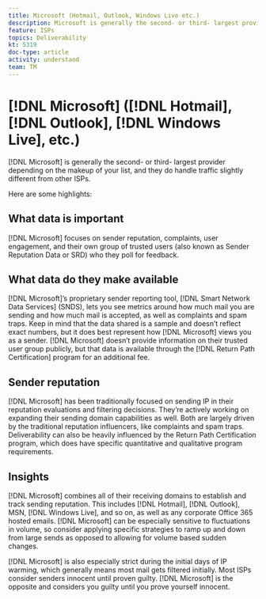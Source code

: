 ```yaml
---
title: Microsoft (Hotmail, Outlook, Windows Live etc.)
description: Microsoft is generally the second- or third- largest provider depending on the makeup of your list, and they do handle traffic slightly different from other ISPs.
feature: ISPs
topics: Deliverability
kt: 5319
doc-type: article
activity: understand
team: TM
---
```


# [!DNL Microsoft] ([!DNL Hotmail], [!DNL Outlook], [!DNL Windows Live], etc.) 

[!DNL Microsoft] is generally the second- or third- largest provider depending on the makeup of your list, and they do handle traffic slightly different from other ISPs.

Here are some highlights:

## What data is important

[!DNL Microsoft] focuses on sender reputation, complaints, user engagement, and their own group of trusted users (also known as Sender Reputation Data or SRD) who they poll for feedback.

## What data do they make available

[!DNL Microsoft]’s proprietary sender reporting tool, [!DNL Smart Network Data Services] (SNDS), lets you see metrics around how much mail you are sending and how much mail is accepted, as well as complaints and spam traps. Keep in mind that the data shared is a sample and doesn’t reflect exact numbers, but it does best represent how [!DNL Microsoft] views you as a sender. [!DNL Microsoft] doesn’t provide information on their trusted user group publicly, but that data is available through the [!DNL Return Path Certification] program for an additional fee.

## Sender reputation

[!DNL Microsoft] has been traditionally focused on sending IP in their reputation evaluations and filtering decisions. They’re actively working on expanding their sending domain capabilities as well. Both are largely driven by the traditional reputation influencers, like complaints and spam traps. Deliverability can also be heavily influenced by the Return Path Certification program, which does have specific quantitative and qualitative program requirements.

## Insights

[!DNL Microsoft] combines all of their receiving domains to establish and track sending reputation. This includes [!DNL Hotmail], [!DNL Outlook], MSN, [!DNL Windows Live], and so on, as well as any corporate Office 365 hosted emails. [!DNL Microsoft] can be especially sensitive to fluctuations in volume, so consider applying specific strategies to ramp up and down from large sends as opposed to allowing for volume based sudden changes.

[!DNL Microsoft] is also especially strict during the initial days of IP warming, which generally means most mail gets filtered initially. Most ISPs consider senders innocent until proven guilty. [!DNL Microsoft] is the opposite and considers you guilty until you prove yourself innocent.
